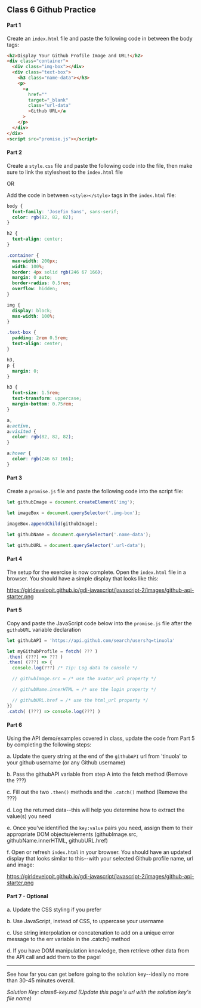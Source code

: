 ## Class 6 Github Practice

#### Part 1

Create an `index.html` file and paste the following code in between the body tags:

```html
<h2>Display Your Github Profile Image and URL!</h2>
<div class="container">
  <div class="img-box"></div>
  <div class="text-box">
    <h3 class="name-data"></h3>
    <p>
      <a
        href=""
        target="_blank"
        class="url-data"
        >Github URL</a
      >
    </p>
  </div>
</div>
<script src="promise.js"></script>
```

#### Part 2

Create a `style.css` file and paste the following code into the file, then make sure to link the stylesheet to the `index.html` file

OR

Add the code in between `<style></style>` tags in the `index.html` file:

```css
body {
  font-family: 'Josefin Sans', sans-serif;
  color: rgb(82, 82, 82);
}

h2 {
  text-align: center;
}

.container {
  max-width: 200px;
  width: 100%;
  border: 4px solid rgb(246 67 166);
  margin: 0 auto;
  border-radius: 0.5rem;
  overflow: hidden;
}

img {
  display: block;
  max-width: 100%;
}

.text-box {
  padding: 2rem 0.5rem;
  text-align: center;
}

h3,
p {
  margin: 0;
}

h3 {
  font-size: 1.5rem;
  text-transform: uppercase;
  margin-bottom: 0.75rem;
}

a,
a:active,
a:visited {
  color: rgb(82, 82, 82);
}

a:hover {
  color: rgb(246 67 166);
}
```

#### Part 3

Create a `promise.js` file and paste the following code into the script file:

```js
let githubImage = document.createElement('img');

let imageBox = document.querySelector('.img-box');

imageBox.appendChild(githubImage);

let githubName = document.querySelector('.name-data');

let githubURL = document.querySelector('.url-data');
```

#### Part 4

The setup for the exercise is now complete. Open the `index.html` file in a browser. You should have a simple display that looks like this:

https://girldevelopit.github.io/gdi-javascript/javascript-2/images/github-api-starter.png

#### Part 5

Copy and paste the JavaScript code below into the `promise.js` file after the `githubURL` variable declaration

```js
let githubAPI = 'https://api.github.com/search/users?q=tinuola'

let myGithubProfile = fetch( ??? )
.then( (???) => ??? )
.then( (???) => {
  console.log(???) /* Tip: Log data to console */

  // githubImage.src = /* use the avatar_url property */

  // githubName.innerHTML = /* use the login property */

  // githubURL.href = /* use the html_url property */
})
.catch( (???) => console.log(???) )
```

#### Part 6

Using the API demo/examples covered in class, update the code from Part 5 by completing the following steps:

a. Update the query string at the end of the `githubAPI` url from 'tinuola' to your github username (or any Github username)

b. Pass the githubAPI variable from step A into the fetch method (Remove the ???)

c. Fill out the two `.then()` methods and the `.catch()` method (Remove the ???)

d. Log the returned data--this will help you determine how to extract the value(s) you need

e. Once you've identified the `key:value` pairs you need, assign them to their appropriate DOM objects/elements (githubImage.src, githubName.innerHTML, githubURL.href)

f. Open or refresh `index.html` in your browser. You should have an updated display that looks similar to this--with your selected Github profile name, url and image:

https://girldevelopit.github.io/gdi-javascript/javascript-2/images/github-api-starter.png

#### Part 7 - Optional

a. Update the CSS styling if you prefer

b. Use JavaScript, instead of CSS, to uppercase your username

c. Use string interpolation or concatenation to add on a unique error message to the err variable in the .catch() method

d. If you have DOM manipulation knowledge, then retrieve other data from the API call and add them to the page!

---

See how far you can get before going to the solution key--ideally no more than 30-45 minutes overall.

_Solution Key: class6-key.md_
_(Update this page's url with the solution key's file name)_
